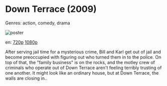 # Down Terrace (2009)

Genres: action, comedy, drama

![poster](http://image.tmdb.org/t/p/w500/Akp4JvxGDu7LrDc7WnAZs7e39Rt.jpg)

en:
  [720p](magnet:?xt=urn:btih:04C005A306BC3D6B3C7ACC9787AB686F0A2886FF&tr=udp://glotorrents.pw:6969/announce&tr=udp://tracker.opentrackr.org:1337/announce&tr=udp://torrent.gresille.org:80/announce&tr=udp://tracker.openbittorrent.com:80&tr=udp://tracker.coppersurfer.tk:6969&tr=udp://tracker.leechers-paradise.org:6969&tr=udp://p4p.arenabg.ch:1337&tr=udp://tracker.internetwarriors.net:1337)
  [1080p](magnet:?xt=urn:btih:C710A1CC261834BF5563C05695B59487ACFC1ADD&tr=udp://glotorrents.pw:6969/announce&tr=udp://tracker.opentrackr.org:1337/announce&tr=udp://torrent.gresille.org:80/announce&tr=udp://tracker.openbittorrent.com:80&tr=udp://tracker.coppersurfer.tk:6969&tr=udp://tracker.leechers-paradise.org:6969&tr=udp://p4p.arenabg.ch:1337&tr=udp://tracker.internetwarriors.net:1337)
  


After serving jail time for a mysterious crime, Bill and Karl get out of jail and become preoccupied with figuring out who turned them in to the police. On top of that, the "family business" is on the rocks, and the motley crew of criminals who operate out of Down Terrace aren't feeling terribly trusting of one another. It might look like an ordinary house, but at Down Terrace, the walls are closing in..